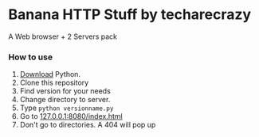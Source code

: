 # Banana HTTP Stuff by techarecrazy
A Web browser + 2 Servers pack



### How to use

1. [Download](https://python.org/download) Python.
2. Clone this repository
3. Find version for your needs
4. Change directory to server.
5. Type `python versionname.py`
6. Go to [127.0.0.1:8080/index.html](http://127.0.0.1:8080/index.html)
7. Don't go to directories. A 404 will pop up
